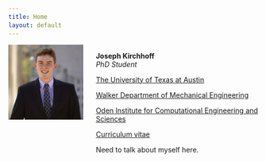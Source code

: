 ```yaml
---
title: Home
layout: default
---
```


<div id="twosided">
<div id="left" style="float: left; max-width: 30%;border: 10px"> 
    <img src="images/profile.jpg" />
</div>
<div id="right" style="float: right; width: 65%; vertical-align: middle;">
<p> <b>Joseph Kirchhoff</b> <br> <em>PhD Student</em> </p>
<p> <a href="https://utexas.edu" target="blank">The University of Texas at Austin</a></p>
<p> <a href="https://www.me.utexas.edu/" target="blank">Walker Department of Mechanical Engineering</a><br></p>
<p> <a href="https://oden.utexas.edu" target="blank">Oden Institute for Computational Engineering and Sciences</a><br></p>
<p> <a href="files/UmbertoVilla_cv.pdf">Curriculum vitae </a> </p>

<div id="clearer" style="clear: both"> </div>

Need to talk about myself here.




